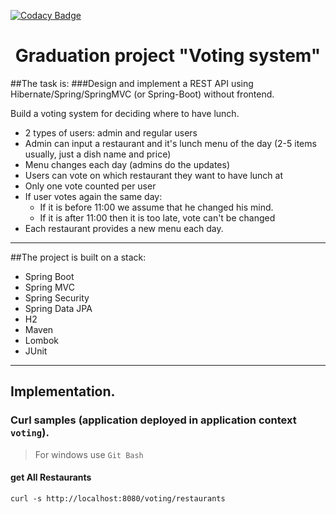 [![Codacy Badge](https://app.codacy.com/project/badge/Grade/cbc6811f037e436196abbafc36b09a62)](https://www.codacy.com/gh/OlegChistyakov/voting/dashboard?utm_source=github.com&amp;utm_medium=referral&amp;utm_content=OlegChistyakov/voting&amp;utm_campaign=Badge_Grade)
<h1 align="center">Graduation project "Voting system" </h1>

##The task is:
###Design and implement a REST API using Hibernate/Spring/SpringMVC (or Spring-Boot) without frontend.

Build a voting system for deciding where to have lunch.

* 2 types of users: admin and regular users
* Admin can input a restaurant and it's lunch menu of the day (2-5 items usually, just a dish name and price)
* Menu changes each day (admins do the updates)
* Users can vote on which restaurant they want to have lunch at
* Only one vote counted per user
* If user votes again the same day:
  * If it is before 11:00 we assume that he changed his mind.
  * If it is after 11:00 then it is too late, vote can't be changed
* Each restaurant provides a new menu each day.

-----------------------------
##The project is built on a stack:
* Spring Boot
* Spring MVC
* Spring Security
* Spring Data JPA
* H2
* Maven
* Lombok
* JUnit
-----------------------------

## Implementation.

### Curl samples (application deployed in application context `voting`).
> For windows use `Git Bash`

#### get All Restaurants
`curl -s http://localhost:8080/voting/restaurants`
